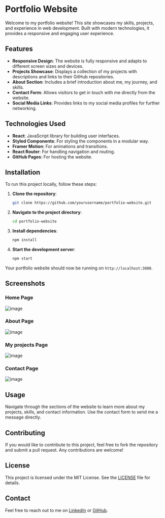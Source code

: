 # Portfolio Website

Welcome to my portfolio website! This site showcases my skills, projects, and experience in web development. Built with modern technologies, it provides a responsive and engaging user experience.

## Features

- **Responsive Design**: The website is fully responsive and adapts to different screen sizes and devices.
- **Projects Showcase**: Displays a collection of my projects with descriptions and links to their GitHub repositories.
- **About Section**: Includes a brief introduction about me, my journey, and skills.
- **Contact Form**: Allows visitors to get in touch with me directly from the website.
- **Social Media Links**: Provides links to my social media profiles for further networking.

## Technologies Used

- **React**: JavaScript library for building user interfaces.
- **Styled Components**: For styling the components in a modular way.
- **Framer Motion**: For animations and transitions.
- **React Router**: For handling navigation and routing.
- **GitHub Pages**: For hosting the website.

## Installation

To run this project locally, follow these steps:

1. **Clone the repository**:
    ```sh
    git clone https://github.com/yourusername/portfolio-website.git
    ```

2. **Navigate to the project directory**:
    ```sh
    cd portfolio-website
    ```

3. **Install dependencies**:
    ```sh
    npm install
    ```

4. **Start the development server**:
    ```sh
    npm start
    ```

Your portfolio website should now be running on `http://localhost:3000`.

## Screenshots

### Home Page

![image](https://github.com/user-attachments/assets/a6c09d3c-9608-4b08-b0ed-eb75ca6bf842)

### About Page

![image](https://github.com/user-attachments/assets/300a0389-a945-4ae0-a9dd-7165d17e7728)

### My projects Page

![image](https://github.com/user-attachments/assets/79e5f147-be85-4125-9211-e2cc68d31fab)

### Contact Page

![image](https://github.com/user-attachments/assets/5b25ff5e-be38-4ff8-a39b-5dc40d2caf05)


## Usage

Navigate through the sections of the website to learn more about my projects, skills, and contact information. Use the contact form to send me a message directly.

## Contributing

If you would like to contribute to this project, feel free to fork the repository and submit a pull request. Any contributions are welcome!

## License

This project is licensed under the MIT License. See the [LICENSE](LICENSE) file for details.

## Contact

Feel free to reach out to me on [LinkedIn](www.linkedin.com/in/anuja0804) or [GitHub](https://github.com/Anu-Affzara).


